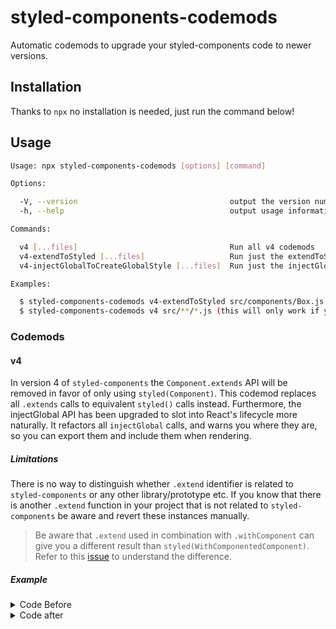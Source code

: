# styled-components-codemods

Automatic codemods to upgrade your styled-components code to newer versions.

## Installation

Thanks to `npx` no installation is needed, just run the command below!

## Usage

```sh
Usage: npx styled-components-codemods [options] [command]

Options:

  -V, --version                                  output the version number
  -h, --help                                     output usage information

Commands:

  v4 [...files]                                  Run all v4 codemods
  v4-extendToStyled [...files]                   Run just the extendToStyled codemod
  v4-injectGlobalToCreateGlobalStyle [...files]  Run just the injectGlobalToCreateGlobalStyle codemod

Examples:

  $ styled-components-codemods v4-extendToStyled src/components/Box.js src/components/Button.js
  $ styled-components-codemods v4 src/**/*.js (this will only work if your terminal expands globs)
```

### Codemods

#### v4

In version 4 of `styled-components` the `Component.extends` API will be removed in favor of only using `styled(Component)`. This codemod replaces all `.extends` calls to equivalent `styled()` calls instead. Furthermore, the injectGlobal API has been upgraded to slot into React's lifecycle more naturally. It refactors all `injectGlobal` calls, and warns you where they are, so you can export them and include them when rendering.

##### Limitations

There is no way to distinguish whether `.extend` identifier is related to `styled-components` or any other library/prototype etc. If you know that there is another `.extend` function in your project that is not related to `styled-components` be aware and revert these instances manually.

> Be aware that `.extend` used in combination with `.withComponent` can give you a different result than `styled(WithComponentedComponent)`. Refer to this [issue](https://github.com/styled-components/styled-components/issues/1956) to understand the difference.

##### Example

<details>

  <summary>Code Before</summary>

```javascript
StyledComponent.extend``;

StyledComponent.extend`
  color: red;
`;

StyledComponent.extend({ color: "red" });

StyledComponent.extend;

StyledComponent.extend``.extend;

StyledComponent.extend({ color: red }).extend;

styled.div``.extend``;

styled.div`
  color: red;
`.extend`color: blue;`;

styled.div({ color: "red" }).extend({ color: "blue" });

StyledComponent.withComponent("div").extend``;

StyledComponent.withComponent("div").extend`color: red;`;

StyledComponent.withComponent("div").extend();

StyledComponent.withComponent("div").extend({ color: red });

StyledComponent.extend()
  .extend()
  .extend().extend``;

StyledComponent.extend``.extend().extend``.extend``;
```

</details>

<details>

  <summary>Code after</summary>

```javascript
import styled, { css } from "styled-components";

styled(StyledComponent)``;

styled(StyledComponent)`
  color: red;
`;

styled(StyledComponent)({ color: "red" });

styled(StyledComponent);

styled(styled(StyledComponent)``);

styled(styled(StyledComponent)({ color: red }));

styled(styled.div``)``;

styled(
  styled.div`
    color: red;
  `
)`
  color: blue;
`;

styled(styled.div({ color: "red" }))({ color: "blue" });

styled(StyledComponent.withComponent("div"))``;

styled(StyledComponent.withComponent("div"))`
  color: red;
`;

styled(StyledComponent.withComponent("div"))();

styled(StyledComponent.withComponent("div"))({ color: red });

styled(styled(styled(styled(StyledComponent)())())())``;

styled(styled(styled(styled(StyledComponent)``)())``)``;
```

</details>
